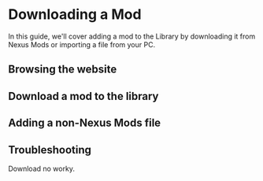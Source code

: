 # Downloading a Mod

In this guide, we'll cover adding a mod to the Library by downloading it from Nexus Mods or importing a file from your PC. 

## Browsing the website

## Download a mod to the library

## Adding a non-Nexus Mods file

## Troubleshooting
Download no worky.
